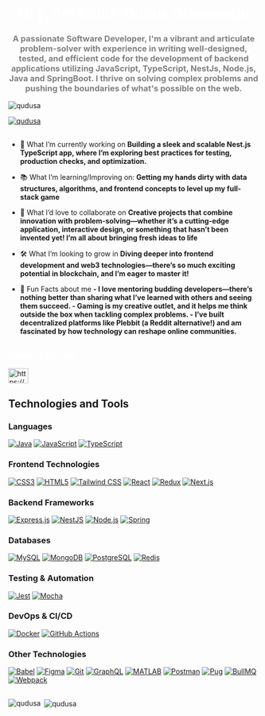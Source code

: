 <h1 align="center" style="color: white;">Hi 👋, I'm Abdul-Qudus Olanrewaju</h1>
<h3 align="center" style="color: gray;">A passionate Software Developer, I'm a vibrant and articulate problem-solver with experience in writing well-designed, tested, and efficient code for the development of backend applications utilizing JavaScript, TypeScript, NestJs, Node.js, Java and SpringBoot. I thrive on solving complex problems and pushing the boundaries of what's possible on the web.</h3>

<p align="left"> <img src="https://komarev.com/ghpvc/?username=qudusa&label=Profile%20views&color=000000&style=flat" alt="qudusa" /> </p>

<p align="left"> <a href="https://github.com/ryo-ma/github-profile-trophy"><img src="https://github-profile-trophy.vercel.app/?username=qudusa&theme=darkhub" alt="qudusa" /></a> </p>

##

- 🌱 What I’m currently working on **Building a sleek and scalable Nest.js TypeScript app, where I’m exploring best practices for testing, production checks, and optimization.**

- 📚 What I’m learning/Improving on: **Getting my hands dirty with data structures, algorithms, and frontend concepts to level up my full-stack game**

- 🤝 What I’d love to collaborate on **Creative projects that combine innovation with problem-solving—whether it’s a cutting-edge application, interactive design, or something that hasn’t been invented yet! I’m all about bringing fresh ideas to life**

- 🛠️ What I’m looking to grow in **Diving deeper into frontend development and web3 technologies—there’s so much exciting potential in blockchain, and I’m eager to master it!**

- 🎉 Fun Facts about me **- I love mentoring budding developers—there’s nothing better than sharing what I’ve learned with others and seeing them succeed. - Gaming is my creative outlet, and it helps me think outside the box when tackling complex problems. - I’ve built decentralized platforms like Plebbit (a Reddit alternative!) and am fascinated by how technology can reshape online communities.**

##

<h3 align="left" style="color: white;">Connect with me:</h3>
<p align="left">
<a href="https://www.linkedin.com/in/qudus-olanrewaju-223598190/" target="blank"><img align="center" src="https://raw.githubusercontent.com/rahuldkjain/github-profile-readme-generator/master/src/images/icons/Social/linked-in-alt.svg" alt="https://www.linkedin.com/in/qudus-olanrewaju-223598190/" height="30" width="40" /></a>
</p>

## Technologies and Tools

### Languages
[![Java](https://img.shields.io/badge/Java-007396?style=flat-square&logo=java&logoColor=white)](https://www.java.com)
[![JavaScript](https://img.shields.io/badge/JavaScript-F7DF1E?style=flat-square&logo=javascript&logoColor=black)](https://developer.mozilla.org/en-US/docs/Web/JavaScript)
[![TypeScript](https://img.shields.io/badge/TypeScript-3178C6?style=flat-square&logo=typescript&logoColor=white)](https://www.typescriptlang.org/)

### Frontend Technologies
[![CSS3](https://img.shields.io/badge/CSS3-1572B6?style=flat-square&logo=css3&logoColor=white)](https://www.w3schools.com/css/)
[![HTML5](https://img.shields.io/badge/HTML5-E34F26?style=flat-square&logo=html5&logoColor=white)](https://www.w3.org/html/)
[![Tailwind CSS](https://img.shields.io/badge/Tailwind_CSS-38B2AC?style=flat-square&logo=tailwind-css&logoColor=white)](https://tailwindcss.com/)
[![React](https://img.shields.io/badge/React-61DAFB?style=flat-square&logo=react&logoColor=black)](https://reactjs.org/)
[![Redux](https://img.shields.io/badge/Redux-764ABC?style=flat-square&logo=redux&logoColor=white)](https://redux.js.org)
[![Next.js](https://img.shields.io/badge/Next.js-000000?style=flat-square&logo=nextdotjs&logoColor=white)](https://nextjs.org/)

### Backend Frameworks
[![Express.js](https://img.shields.io/badge/Express.js-000000?style=flat-square&logo=express&logoColor=white)](https://expressjs.com)
[![NestJS](https://img.shields.io/badge/NestJS-E0234E?style=flat-square&logo=nestjs&logoColor=white)](https://nestjs.com/)
[![Node.js](https://img.shields.io/badge/Node.js-339933?style=flat-square&logo=node.js&logoColor=white)](https://nodejs.org)
[![Spring](https://img.shields.io/badge/Spring-6DB33F?style=flat-square&logo=spring&logoColor=white)](https://spring.io/)

### Databases
[![MySQL](https://img.shields.io/badge/MySQL-4479A1?style=flat-square&logo=mysql&logoColor=white)](https://www.mysql.com/)
[![MongoDB](https://img.shields.io/badge/MongoDB-47A248?style=flat-square&logo=mongodb&logoColor=white)](https://www.mongodb.com/)
[![PostgreSQL](https://img.shields.io/badge/PostgreSQL-336791?style=flat-square&logo=postgresql&logoColor=white)](https://www.postgresql.org)
[![Redis](https://img.shields.io/badge/Redis-DC382D?style=flat-square&logo=redis&logoColor=white)](https://redis.io)

### Testing & Automation
[![Jest](https://img.shields.io/badge/Jest-C21325?style=flat-square&logo=jest&logoColor=white)](https://jestjs.io)
[![Mocha](https://img.shields.io/badge/Mocha-8D6748?style=flat-square&logo=mocha&logoColor=white)](https://mochajs.org)

### DevOps & CI/CD
[![Docker](https://img.shields.io/badge/Docker-2496ED?style=flat-square&logo=docker&logoColor=white)](https://www.docker.com/)
[![GitHub Actions](https://img.shields.io/badge/GitHub_Actions-2088FF?style=flat-square&logo=githubactions&logoColor=white)](https://github.com/features/actions)

### Other Technologies
[![Babel](https://img.shields.io/badge/Babel-F9DC3E?style=flat-square&logo=babel&logoColor=black)](https://babeljs.io/)
[![Figma](https://img.shields.io/badge/Figma-F24E1E?style=flat-square&logo=figma&logoColor=white)](https://www.figma.com/)
[![Git](https://img.shields.io/badge/Git-F05032?style=flat-square&logo=git&logoColor=white)](https://git-scm.com/)
[![GraphQL](https://img.shields.io/badge/GraphQL-E10098?style=flat-square&logo=graphql&logoColor=white)](https://graphql.org)
[![MATLAB](https://img.shields.io/badge/MATLAB-0076A8?style=flat-square&logo=mathworks&logoColor=white)](https://www.mathworks.com/)
[![Postman](https://img.shields.io/badge/Postman-FF6C37?style=flat-square&logo=postman&logoColor=white)](https://postman.com)
[![Pug](https://img.shields.io/badge/Pug-A86454?style=flat-square&logo=pug&logoColor=white)](https://pugjs.org)
[![BullMQ](https://img.shields.io/badge/BullMQ-FF0000?style=flat-square&logo=bullmq&logoColor=white)](https://docs.bullmq.io/)
[![Webpack](https://img.shields.io/badge/Webpack-8DD6F9?style=flat-square&logo=webpack&logoColor=black)](https://webpack.js.org)

##

<p><img align="left" src="https://github-readme-stats.vercel.app/api/top-langs?username=qudusa&show_icons=true&locale=en&layout=compact&theme=dark" alt="qudusa" /></p>

<p>&nbsp;<img align="center" src="https://github-readme-stats.vercel.app/api?username=qudusa&show_icons=true&locale=en&theme=dark" alt="qudusa" /></p>
